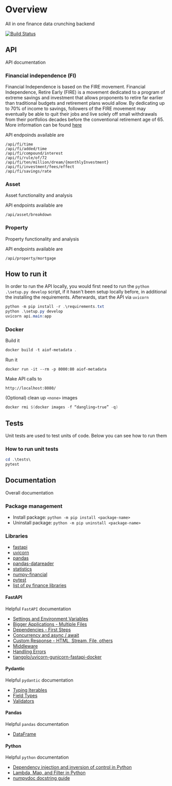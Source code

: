 # Overview

All in one finance data crunching backend

[![Build Status](https://gkamacharov.visualstudio.com/gkama-cicd/_apis/build/status/kamacharovs.aiof-metadata?branchName=master)](https://gkamacharov.visualstudio.com/gkama-cicd/_build/latest?definitionId=19&branchName=master)

## API

API documentation

### Financial independence (FI)

Financial Independence is based on the FIRE movement. Financial Independence, Retire Early (FIRE) is a movement dedicated to a program of extreme savings and investment that allows proponents to retire far earlier than traditional budgets and retirement plans would allow. By dedicating up to 70% of income to savings, followers of the FIRE movement may eventually be able to quit their jobs and live solely off small withdrawals from their portfolios decades before the conventional retirement age of 65. More information can be found [here](https://www.investopedia.com/terms/f/financial-independence-retire-early-fire.asp)

API endpoinds available are

```text
/api/fi/time
/api/fi/added/time
/api/fi/compound/interest
/api/fi/rule/of/72
/api/fi/ten/million/dream/{monthlyInvestment}
/api/fi/investment/fees/effect
/api/fi/savings/rate
```

### Asset

Asset functionality and analysis

API endpoints available are

```text
/api/asset/breakdown
```

### Property

Property functionality and analysis

API endpoints available are

```text
/api/property/mortgage
```

## How to run it

In order to run the API locally, you would first need to run the `python .\setup.py develop` script, if it hasn't been setup locally before, in additional the installing the requirements. Afterwards, start the API via `uvicorn`

```powershell
python -m pip install -r .\requirements.txt
python .\setup.py develop
uvicorn api.main:app
```

### Docker

Build it

```powershell
docker build -t aiof-metadata .
```

Run it

```poershell
docker run -it --rm -p 8000:80 aiof-metadata
```

Make API calls to

```text
http://localhost:8080/
```

(Optional) clean up `<none>` images

```powershell
docker rmi $(docker images -f “dangling=true” -q)
```

## Tests

Unit tests are used to test units of code. Below you can see how to run them

### How to run unit tests

```powershell
cd .\tests\
pytest
```

## Documentation

Overall documentation

### Package management

- Install package: `python -m pip install <package-name>`
- Uninstall package: `python -m pip uninstall <package-name>`

### Libraries

- [fastapi](https://github.com/tiangolo/fastapi)
- [uvicorn](https://github.com/encode/uvicorn)
- [pandas](https://pandas.pydata.org/docs/reference/index.html)
- [pandas-datareader](https://pydata.github.io/pandas-datareader/stable/index.html)
- [statistics](https://docs.python.org/3/library/statistics.html)
- [numpy-financial](https://numpy.org/numpy-financial/latest/)
- [pytest](https://docs.pytest.org/en/stable/)
- [list of py finance libraries](https://github.com/wilsonfreitas/awesome-quant#python)

#### FastAPI

Helpful `FastAPI` documentation

- [Settings and Environment Variables](https://fastapi.tiangolo.com/advanced/settings/)
- [Bigger Applications - Multiple Files](https://fastapi.tiangolo.com/tutorial/bigger-applications/)
- [Dependencies - First Steps](https://fastapi.tiangolo.com/tutorial/dependencies/)
- [Concurrency and async / await](https://fastapi.tiangolo.com/async/)
- [Custom Response - HTML, Stream, File, others](https://fastapi.tiangolo.com/advanced/custom-response/)
- [Middleware](https://fastapi.tiangolo.com/tutorial/middleware/)
- [Handling Errors](https://fastapi.tiangolo.com/tutorial/handling-errors/)
- [tiangolo/uvicorn-gunicorn-fastapi-docker](https://github.com/tiangolo/uvicorn-gunicorn-fastapi-docker)

#### Pydantic

Helpful `pydantic` documentation

- [Typing Iterables](https://pydantic-docs.helpmanual.io/usage/types/#typing-iterables)
- [Field Types](https://pydantic-docs.helpmanual.io/usage/types/)
- [Validators](https://pydantic-docs.helpmanual.io/usage/validators/)

#### Pandas

Helpful `pandas` documentation

- [DataFrame](https://pandas.pydata.org/pandas-docs/stable/reference/frame.html)

#### Python

Helpful `python` documentation

- [Dependency injection and inversion of control in Python](http://python-dependency-injector.ets-labs.org/introduction/di_in_python.html)
- [Lambda, Map, and Filter in Python](https://medium.com/better-programming/lambda-map-and-filter-in-python-4935f248593)
- [numpydoc docstring guide](https://numpydoc.readthedocs.io/en/latest/format.html#numpydoc-docstring-guide)
